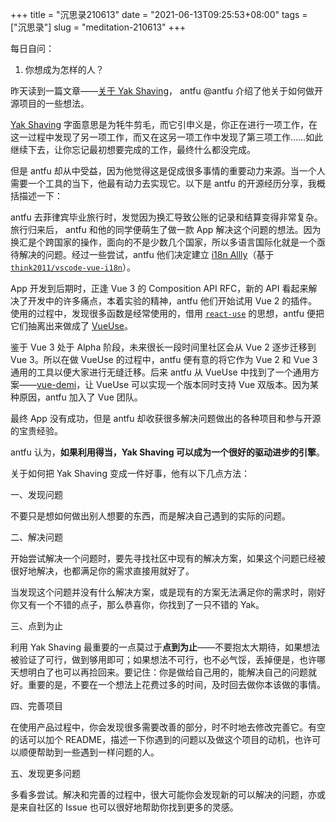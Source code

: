 +++
title = "沉思录210613"
date = "2021-06-13T09:25:53+08:00"
tags = ["沉思录"]
slug = "meditation-210613"
+++

每日自问：

1. 你想成为怎样的人？

昨天读到一篇文章——[关于 Yak Shaving](https://antfu.me/posts/about-yak-shaving-zh)， antfu  @antfu 介绍了他关于如何做开源项目的一些想法。

[Yak Shaving](https://americanexpress.io/yak-shaving/) 字面意思是为牦牛剪毛，而它引申义是，你正在进行一项工作，在这一过程中发现了另一项工作，而又在这另一项工作中发现了第三项工作……如此继续下去，让你忘记最初想要完成的工作，最终什么都没完成。

但是 antfu 却从中受益，因为他觉得这是促成很多事情的重要动力来源。当一个人需要一个工具的当下，他最有动力去实现它。以下是 antfu 的开源经历分享，我概括描述一下：

antfu 去菲律宾毕业旅行时，发觉因为换汇导致公账的记录和结算变得非常复杂。旅行归来后， antfu 和他的同学便萌生了做一款 App 解决这个问题的想法。因为换汇是个跨国家的操作，面向的不是少数几个国家，所以多语言国际化就是一个亟待解决的问题。经过一些尝试，antfu 他们决定建立 [i18n Allly](https://github.com/lokalise/i18n-ally)（基于 [`think2011/vscode-vue-i18n`](https://github.com/think2011/vscode-vue-i18n)）。

App 开发到后期时，正逢 Vue 3 的 Composition API RFC，新的 API 看起来解决了开发中的许多痛点，本着实验的精神，antfu 他们开始试用 Vue 2 的插件。使用的过程中，发现很多函数是经常使用的，借用 [`react-use`](https://github.com/streamich/react-use) 的思想，antfu 便把它们抽离出来做成了 [VueUse](https://github.com/vueuse/vueuse)。

鉴于 Vue 3 处于 Alpha 阶段，未来很长一段时间里社区会从 Vue 2 逐步迁移到 Vue 3。所以在做 VueUse 的过程中，antfu 便有意的将它作为 Vue 2 和 Vue 3 通用的工具以便大家进行无缝迁移。后来 antfu 从 VueUse 中找到了一个通用方案——[vue-demi](https://github.com/vueuse/vue-demi)，让 VueUse 可以实现一个版本同时支持 Vue 双版本。因为某种原因，antfu 加入了 Vue 团队。

最终 App 没有成功，但是 antfu 却收获很多解决问题做出的各种项目和参与开源的宝贵经验。

antfu 认为，**如果利用得当，Yak Shaving 可以成为一个很好的驱动进步的引擎**。

关于如何把 Yak Shaving 变成一件好事，他有以下几点方法：

一、发现问题

不要只是想如何做出别人想要的东西，而是解决自己遇到的实际的问题。

二、解决问题

开始尝试解决一个问题时，要先寻找社区中现有的解决方案，如果这个问题已经被很好地解决，也都满足你的需求直接用就好了。

当发现这个问题并没有什么解决方案，或是现有的方案无法满足你的需求时，刚好你又有一个不错的点子，那么恭喜你，你找到了一只不错的 Yak。

三、点到为止

利用 Yak Shaving 最重要的一点莫过于**点到为止**——不要抱太大期待，如果想法被验证了可行，做到够用即可；如果想法不可行，也不必气馁，丢掉便是，也许哪天想明白了也可以再捡回来。要记住：你是做给自己用的，能解决自己的问题就好。重要的是，不要在一个想法上花费过多的时间，及时回去做你本该做的事情。

四、完善项目

在使用产品过程中，你会发现很多需要改善的部分，时不时地去修改完善它。有空的话可以加个 README，描述一下你遇到的问题以及做这个项目的动机，也许可以顺便帮助到一些遇到一样问题的人。

五、发现更多问题

多看多尝试。解决和完善的过程中，很大可能你会发现新的可以解决的问题，亦或是来自社区的 Issue 也可以很好地帮助你找到更多的灵感。
